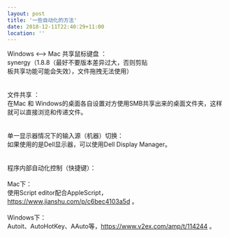 ```yaml
---
layout: post
title: '一些自动化的方法'
date: 2018-12-11T22:40:29+11:00
location: ''
---
```


Windows &lt;--&gt; Mac 共享鼠标键盘 ：<br />
synergy（1.8.8（最好不要版本差异过大，否则剪贴<br />
板共享功能可能会失效），文件拖拽无法使用）<br />
<br />
<br />
文件共享 ：<br />
在Mac 和 Windows的桌面各自设置对方使用SMB共享出来的桌面文件夹，这样就可以直接浏览和传递文件。<br />
<br />
<br />
单一显示器情况下的输入源（机器）切换：<br />
如果使用的是Dell显示器，可以使用Dell Display Manager。<br />
<br />
<br />
程序内部自动化控制（快捷键）：<br />
<br />
Mac下：<br />
使用Script editor配合AppleScript，<a href="https://www.jianshu.com/p/c6bec4103a5d">https://www.jianshu.com/p/c6bec4103a5d</a> 。<br />
<br />
Windows下：<br />
Autoit、AutoHotKey、AAuto等，<a href="https://www.v2ex.com/amp/t/114244">https://www.v2ex.com/amp/t/114244</a>&nbsp;。<br />
<br />